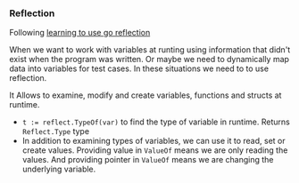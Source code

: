 ### Reflection

Following [learning to use go reflection](https://medium.com/capital-one-tech/learning-to-use-go-reflection-822a0aed74b7)

When we want to work with variables at runting using information that 
didn't exist when the program was written. Or maybe we need to dynamically
map data into variables for test cases. In these situations we need to to use reflection.

It Allows to examine, modify and create variables, functions and structs at runtime.

- `t := reflect.TypeOf(var)` to find the type of variable in runtime. Returns `Reflect.Type` type
- In addition to examining types of variables, we can use it to read, set or create values. Providing value in `ValueOf` means we are only reading the values. And providing pointer in `ValueOf` means we are changing the underlying variable.
